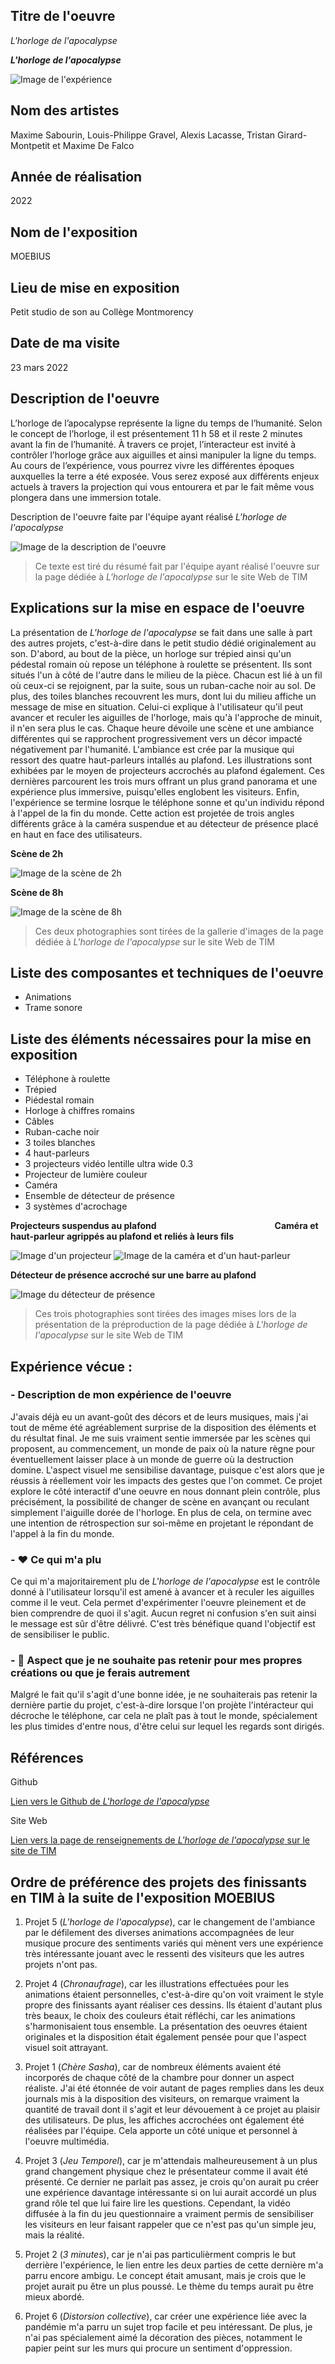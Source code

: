  ## Titre de l'oeuvre 
 
 *L'horloge de l'apocalypse*
 
 ***L'horloge de l'apocalypse***
 
 ![Image de l'expérience](medias/photographies/photo_general_experience.png)

 ## Nom des artistes 
 
 Maxime Sabourin, Louis-Philippe Gravel, Alexis Lacasse, Tristan Girard-Montpetit et Maxime De Falco

 ## Année de réalisation
 
 2022

 ## Nom de l'exposition
 
 MOEBIUS

 ## Lieu de mise en exposition
 
 Petit studio de son au Collège Montmorency

 ## Date de ma visite
 
 23 mars 2022

 ## Description de l'oeuvre 
 
L’horloge de l’apocalypse représente la ligne du temps de l’humanité. Selon le concept de l’horloge, il est présentement 11 h 58 et il reste 2 minutes avant la fin de l’humanité. À travers ce projet, l’interacteur est invité à contrôler l’horloge grâce aux aiguilles et ainsi manipuler la ligne du temps. Au cours de l’expérience, vous pourrez vivre les différentes époques auxquelles la terre a été exposée. Vous serez exposé aux différents enjeux actuels à travers la projection qui vous entourera et par le fait même vous plongera dans une immersion totale.

Description de l'oeuvre faite par l'équipe ayant réalisé *L'horloge de l'apocalypse*

![Image de la description de l'oeuvre](medias/photographies/photo_description_oeuvre.png)
 
 > Ce texte est tiré du résumé fait par l'équipe ayant réalisé l'oeuvre sur la page dédiée à *L'horloge de l'apocalypse* sur le site Web de TIM
 
 ## Explications sur la mise en espace de l'oeuvre  
 
La présentation de *L'horloge de l'apocalypse* se fait dans une salle à part des autres projets, c'est-à-dire dans le petit studio dédié originalement au son. D'abord, au bout de la pièce, un horloge sur trépied ainsi qu'un pédestal romain où repose un téléphone à roulette se présentent. Ils sont situés l'un à côté de l'autre dans le milieu de la pièce. Chacun est lié à un fil où ceux-ci se rejoignent, par la suite, sous un ruban-cache noir au sol. De plus, des toiles blanches recouvrent les murs, dont lui du milieu affiche un message de mise en situation. Celui-ci explique à l'utilisateur qu'il peut avancer et reculer les aiguilles de l'horloge, mais qu'à l'approche de minuit, il n'en sera plus le cas. Chaque heure dévoile une scène et une ambiance différentes qui se rapprochent progressivement vers un décor impacté négativement par l'humanité. L'ambiance est crée par la musique qui ressort des quatre haut-parleurs intallés au plafond. Les illustrations sont exhibées par le moyen de projecteurs accrochés au plafond également. Ces dernières parcourent les trois murs offrant un plus grand panorama et une expérience plus immersive, puisqu'elles englobent les visiteurs. Enfin, l'expérience se termine losrque le téléphone sonne et qu'un individu répond à l'appel de la fin du monde. Cette action est projetée de trois angles différents grâce à la caméra suspendue et au détecteur de présence placé en haut en face des utilisateurs. 

**Scène de 2h**

![Image de la scène de 2h](medias/photographies/photo_scene_2.png)

**Scène de 8h**

![Image de la scène de 8h](medias/photographies/photo_scene_8.png) 

> Ces deux photographies sont tirées de la gallerie d'images de la page dédiée à *L'horloge de l'apocalypse* sur le site Web de TIM

 ## Liste des composantes et techniques de l'oeuvre 
 
 - Animations 
 - Trame sonore

 ## Liste des éléments nécessaires pour la mise en exposition 
 
 - Téléphone à roulette
 - Trépied
 - Piédestal romain
 - Horloge à chiffres romains
 - Câbles
 - Ruban-cache noir
 - 3 toiles blanches 
 - 4 haut-parleurs
 - 3 projecteurs vidéo lentille ultra wide 0.3
 - Projecteur de lumière couleur
 - Caméra
 - Ensemble de détecteur de présence
 - 3 systèmes d'acrochage

**Projecteurs suspendus au plafond** &nbsp; &nbsp; &nbsp; &nbsp; &nbsp; &nbsp; &nbsp; &nbsp; &nbsp; &nbsp; &nbsp; &nbsp; &nbsp; &nbsp; &nbsp; &nbsp; &nbsp; &nbsp; &nbsp; &nbsp; &nbsp; &nbsp; &nbsp; &nbsp;**Caméra et haut-parleur agrippés au plafond et reliés à leurs fils**

![Image d'un projecteur](medias/photographies/photo_projecteur.png)
![Image de la caméra et d'un haut-parleur](medias/photographies/photo_camera_haut_parleur.png)

**Détecteur de présence accroché sur une barre au plafond**

![Image du détecteur de présence](medias/photographies/photo_detecteur_presence.png)

> Ces trois photographies sont tirées des images mises lors de la présentation de la préproduction de la page dédiée à *L'horloge de l'apocalypse* sur le site Web de TIM

 ## Expérience vécue :

 ### - Description de mon expérience de l'oeuvre 
 
J'avais déjà eu un avant-goût des décors et de leurs musiques, mais j'ai tout de même été agréablement surprise de la disposition des éléments et du résultat final. Je me suis vraiment sentie immersée par les scènes qui proposent, au commencement, un monde de paix où la nature règne pour éventuellement laisser place à un monde de guerre où la destruction domine. L'aspect visuel me sensibilise davantage, puisque c'est alors que je réussis à réellement voir les impacts des gestes que l'on commet. Ce projet explore le côté interactif d'une oeuvre en nous donnant plein contrôle, plus précisément, la possibilité de changer de scène en avançant ou reculant simplement l'aiguille dorée de l'horloge. En plus de cela, on termine avec une intention de rétrospection sur soi-même en projetant le répondant de l'appel à la fin du monde.  

 ### - ❤️ Ce qui m'a plu
 
Ce qui m'a majoritairement plu de *L'horloge de l'apocalypse* est le contrôle donné à l'utilisateur lorsqu'il est amené à avancer et à reculer les aiguilles comme il le veut. Cela permet d'expérimenter l'oeuvre pleinement et de bien comprendre de quoi il s'agit. Aucun regret ni confusion s'en suit ainsi le message est sûr d'être délivré. C'est très bénéfique quand l'objectif est de sensibiliser le public.  

 ### - 🤔 Aspect que je ne souhaite pas retenir pour mes propres créations ou que je ferais autrement 
 
Malgré le fait qu'il s'agit d'une bonne idée, je ne souhaiterais pas retenir la dernière partie du projet, c'est-à-dire lorsque l'on projète l'intéracteur qui décroche le téléphone, car cela ne plaît pas à tout le monde, spécialement les plus timides d'entre nous, d'être celui sur lequel les regards sont dirigés.

 ## Références
 
Github 

[Lien vers le Github de *L'horloge de l'apocalypse*](https://github.com/MALT5/L-horloge-de-l-apocalypse)

Site Web 

[Lien vers la page de renseignements de *L'horloge de l'apocalypse* sur le site de TIM](https://tim-montmorency.com/2022/projets/L-horloge-de-l-apocalypse/docs/web/index.html)


## Ordre de préférence des projets des finissants en TIM à la suite de l'exposition MOEBIUS

1. Projet 5 (*L'horloge de l'apocalypse*), car le changement de l'ambiance par le défilement des diverses animations accompagnées de leur musique procure des sentiments variés qui mènent vers une expérience très intéressante jouant avec le ressenti des visiteurs que les autres projets n'ont pas.  

2. Projet 4 (*Chronaufrage*), car les illustrations effectuées pour les animations étaient personnelles, c'est-à-dire qu'on voit vraiment le style propre des finissants ayant réaliser ces dessins. Ils étaient d'autant plus très beaux, le choix des couleurs était réfléchi, car les animations s'harmonisaient tous ensemble. La présentation des oeuvres étaient originales et la disposition était également pensée pour que l'aspect visuel soit attrayant. 

3. Projet 1 (*Chère Sasha*), car de nombreux éléments avaient été incorporés de chaque côté de la chambre pour donner un aspect réaliste. J'ai été étonnée de voir autant de pages remplies dans les deux journals mis à la disposition des visiteurs, on remarque vraiment la quantité de travail dont il s'agit et leur dévouement à ce projet au plaisir des utilisateurs. De plus, les affiches accrochées ont également été réalisées par l'équipe. Cela apporte un côté unique et personnel à l'oeuvre multimédia. 

4. Projet 3 (*Jeu Temporel*), car je m'attendais malheureusement à un plus grand changement physique chez le présentateur comme il avait été présenté. Ce dernier ne parlait pas assez, je crois qu'on aurait pu créer une expérience davantage intéressante si on lui aurait accordé un plus grand rôle tel que lui faire lire les questions. Cependant, la vidéo diffusée à la fin du jeu questionnaire a vraiment permis de sensibiliser les visiteurs en leur faisant rappeler que ce n'est pas qu'un simple jeu, mais la réalité.

5. Projet 2 (*3 minutes*), car je n'ai pas particulièrment compris le but derrière l'expérience, le lien entre les deux parties de cette dernière m'a parru encore ambigu. Le concept était amusant, mais je crois que le projet aurait pu être un plus poussé. Le thème du temps aurait pu être mieux abordé. 

6. Projet 6 (*Distorsion collective*), car créer une expérience liée avec la pandémie m'a parru un sujet trop facile et peu intéressant. De plus, je n'ai pas spécialement aimé la décoration des pièces, notamment le papier peint sur les murs qui procure un sentiment d'oppression. 
